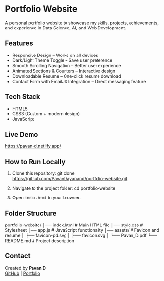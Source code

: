 # Portfolio Website

A personal portfolio website to showcase my skills, projects, achievements, and experience in Data Science, AI, and Web Development.

## Features

- Responsive Design – Works on all devices
- Dark/Light Theme Toggle – Save user preference
- Smooth Scrolling Navigation – Better user experience
- Animated Sections & Counters – Interactive design
- Downloadable Resume – One-click resume download
- Contact Form with EmailJS Integration – Direct messaging feature

## Tech Stack

- HTML5
- CSS3 (Custom + modern design)
- JavaScript

## Live Demo

https://pavan-d.netlify.app/

## How to Run Locally

1. Clone this repository:
   git clone https://github.com/PavanDayanand/portfolio-website.git

2. Navigate to the project folder:
   cd portfolio-website

3. Open `index.html` in your browser.

## Folder Structure

portfolio-website/
│── index.html # Main HTML file
│── style.css # Stylesheet
│── app.js # JavaScript functionality
│── assets/ # Favicon and resume
│ ├── favicon-pd.svg
│ ├── favicon.svg
│ └── Pavan_D.pdf
└── README.md # Project description

## Contact

Created by **Pavan D**  
[GitHub](https://github.com/PavanDayanand) | [Portfolio](https://pavan-d.netlify.app/)
